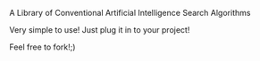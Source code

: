 A Library of Conventional Artificial Intelligence Search Algorithms

Very simple to use! Just plug it in to your project!

Feel free to fork!;)